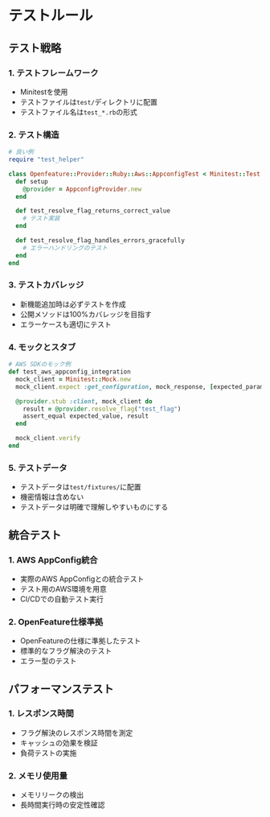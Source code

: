 # テストルール

## テスト戦略

### 1. テストフレームワーク
- Minitestを使用
- テストファイルは`test/`ディレクトリに配置
- テストファイル名は`test_*.rb`の形式

### 2. テスト構造
```ruby
# 良い例
require "test_helper"

class Openfeature::Provider::Ruby::Aws::AppconfigTest < Minitest::Test
  def setup
    @provider = AppconfigProvider.new
  end

  def test_resolve_flag_returns_correct_value
    # テスト実装
  end

  def test_resolve_flag_handles_errors_gracefully
    # エラーハンドリングのテスト
  end
end
```

### 3. テストカバレッジ
- 新機能追加時は必ずテストを作成
- 公開メソッドは100%カバレッジを目指す
- エラーケースも適切にテスト

### 4. モックとスタブ
```ruby
# AWS SDKのモック例
def test_aws_appconfig_integration
  mock_client = Minitest::Mock.new
  mock_client.expect :get_configuration, mock_response, [expected_params]

  @provider.stub :client, mock_client do
    result = @provider.resolve_flag("test_flag")
    assert_equal expected_value, result
  end

  mock_client.verify
end
```

### 5. テストデータ
- テストデータは`test/fixtures/`に配置
- 機密情報は含めない
- テストデータは明確で理解しやすいものにする

## 統合テスト

### 1. AWS AppConfig統合
- 実際のAWS AppConfigとの統合テスト
- テスト用のAWS環境を用意
- CI/CDでの自動テスト実行

### 2. OpenFeature仕様準拠
- OpenFeatureの仕様に準拠したテスト
- 標準的なフラグ解決のテスト
- エラー型のテスト

## パフォーマンステスト

### 1. レスポンス時間
- フラグ解決のレスポンス時間を測定
- キャッシュの効果を検証
- 負荷テストの実施

### 2. メモリ使用量
- メモリリークの検出
- 長時間実行時の安定性確認
